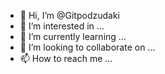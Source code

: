 - 👋 Hi, I’m @Gitpodzudaki
- 👀 I’m interested in ...
- 🌱 I’m currently learning ...
- 💞️ I’m looking to collaborate on ...
- 📫 How to reach me ...

<!---
Gitpodzudaki/Gitpodzudaki is a ✨ special ✨ repository because its `README.md` (this file) appears on your GitHub profile.
You can click the Preview link to take a look at your changes.
--->
